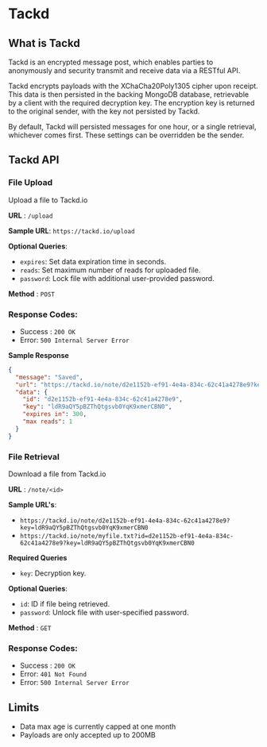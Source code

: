 # Tackd

## What is Tackd

Tackd is an encrypted message post, which enables parties to anonymously and security transmit and receive data via a RESTful API.

Tackd encrypts payloads with the XChaCha20Poly1305 cipher upon receipt. This data is then persisted in the backing MongoDB database, retrievable by a client with the required decryption key. The encryption key is returned to the original sender, with the key not persisted by Tackd. 

By default, Tackd will persisted messages for one hour, or a single retrieval, whichever comes first. These settings can be overridden be the sender. 

## Tackd API

### File Upload
Upload a file to Tackd.io

**URL** : `/upload`  

**Sample URL**: `https://tackd.io/upload`

**Optional Queries**:
- `expires`: Set data expiration time in seconds. 
- `reads`: Set maximum number of reads for uploaded file.  
- `password`: Lock file with additional user-provided password.  
  
**Method** : `POST`  
  
### Response Codes:  
  
- Success : `200 OK`
- Error: `500 Internal Server Error`  
  
**Sample Response**  
```json  
{
  "message": "Saved",
  "url": "https://tackd.io/note/d2e1152b-ef91-4e4a-834c-62c41a4278e9?key=ldR9aQY5pBZThQtgsvb0YqK9xmerCBN0",
  "data": {
    "id": "d2e1152b-ef91-4e4a-834c-62c41a4278e9",
    "key": "ldR9aQY5pBZThQtgsvb0YqK9xmerCBN0",
    "expires in": 300,
    "max reads": 1
  }
}
```

### File Retrieval
Download a file from Tackd.io

**URL** : `/note/<id>`  

**Sample URL's**: 
- `https://tackd.io/note/d2e1152b-ef91-4e4a-834c-62c41a4278e9?key=ldR9aQY5pBZThQtgsvb0YqK9xmerCBN0`  
- `https://tackd.io/note/myfile.txt?id=d2e1152b-ef91-4e4a-834c-62c41a4278e9?key=ldR9aQY5pBZThQtgsvb0YqK9xmerCBN0`  

**Required Queries**
- `key`: Decryption key.  

**Optional Queries**:
- `id`: ID if file being retrieved.  
- `password`: Unlock file with user-specified password.  
  
**Method** : `GET`  
  
### Response Codes:  
  
- Success : `200 OK`
- Error: `401 Not Found`  
- Error: `500 Internal Server Error`  
  
## Limits

- Data max age is currently capped at one month
- Payloads are only accepted up to 200MB
